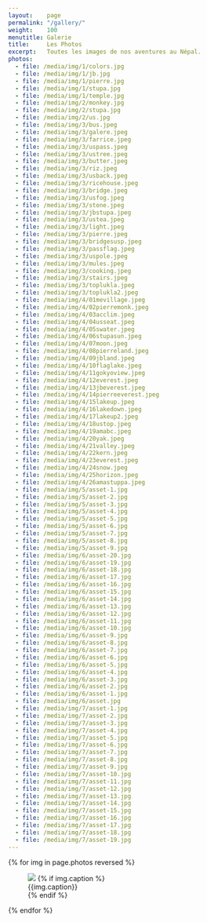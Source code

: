 ```yaml
---
layout:    page
permalink: "/gallery/"
weight:    100
menutitle: Galerie
title:     Les Photos
excerpt:   Toutes les images de nos aventures au Népal.
photos: 
  - file: /media/img/1/colors.jpg
  - file: /media/img/1/jb.jpg
  - file: /media/img/1/pierre.jpg
  - file: /media/img/1/stupa.jpg
  - file: /media/img/1/temple.jpg
  - file: /media/img/2/monkey.jpg
  - file: /media/img/2/stupa.jpg
  - file: /media/img/2/us.jpg
  - file: /media/img/3/bus.jpeg
  - file: /media/img/3/galere.jpeg
  - file: /media/img/3/farrice.jpeg
  - file: /media/img/3/uspass.jpeg
  - file: /media/img/3/ustree.jpeg
  - file: /media/img/3/butter.jpeg
  - file: /media/img/3/riz.jpeg
  - file: /media/img/3/usback.jpeg
  - file: /media/img/3/ricehouse.jpeg
  - file: /media/img/3/bridge.jpeg
  - file: /media/img/3/usfog.jpeg
  - file: /media/img/3/stone.jpeg
  - file: /media/img/3/jbstupa.jpeg
  - file: /media/img/3/ustea.jpeg
  - file: /media/img/3/light.jpeg
  - file: /media/img/3/pierre.jpeg
  - file: /media/img/3/bridgesusp.jpeg
  - file: /media/img/3/passflag.jpeg
  - file: /media/img/3/uspole.jpeg
  - file: /media/img/3/mules.jpeg
  - file: /media/img/3/cooking.jpeg
  - file: /media/img/3/stairs.jpeg
  - file: /media/img/3/toplukla.jpeg
  - file: /media/img/3/toplukla2.jpeg
  - file: /media/img/4/01mevillage.jpeg
  - file: /media/img/4/02pierremonk.jpeg
  - file: /media/img/4/03acclim.jpeg
  - file: /media/img/4/04usseat.jpeg
  - file: /media/img/4/05swater.jpeg
  - file: /media/img/4/06stupasun.jpeg
  - file: /media/img/4/07moon.jpeg
  - file: /media/img/4/08pierreland.jpeg
  - file: /media/img/4/09jbland.jpeg
  - file: /media/img/4/10flaglake.jpeg
  - file: /media/img/4/11gokyoview.jpeg
  - file: /media/img/4/12everest.jpeg
  - file: /media/img/4/13jbeverest.jpeg
  - file: /media/img/4/14pierreeverest.jpeg
  - file: /media/img/4/15lakeup.jpeg
  - file: /media/img/4/16lakedown.jpeg
  - file: /media/img/4/17lakeup2.jpeg
  - file: /media/img/4/18ustop.jpeg
  - file: /media/img/4/19amabc.jpeg
  - file: /media/img/4/20yak.jpeg
  - file: /media/img/4/21valley.jpeg
  - file: /media/img/4/22kern.jpeg
  - file: /media/img/4/23everest.jpeg
  - file: /media/img/4/24snow.jpeg
  - file: /media/img/4/25horizon.jpeg
  - file: /media/img/4/26amastuppa.jpeg
  - file: /media/img/5/asset-1.jpg
  - file: /media/img/5/asset-2.jpg
  - file: /media/img/5/asset-3.jpg
  - file: /media/img/5/asset-4.jpg
  - file: /media/img/5/asset-5.jpg
  - file: /media/img/5/asset-6.jpg
  - file: /media/img/5/asset-7.jpg
  - file: /media/img/5/asset-8.jpg
  - file: /media/img/5/asset-9.jpg
  - file: /media/img/6/asset-20.jpg
  - file: /media/img/6/asset-19.jpg
  - file: /media/img/6/asset-18.jpg
  - file: /media/img/6/asset-17.jpg
  - file: /media/img/6/asset-16.jpg
  - file: /media/img/6/asset-15.jpg
  - file: /media/img/6/asset-14.jpg
  - file: /media/img/6/asset-13.jpg
  - file: /media/img/6/asset-12.jpg
  - file: /media/img/6/asset-11.jpg
  - file: /media/img/6/asset-10.jpg
  - file: /media/img/6/asset-9.jpg
  - file: /media/img/6/asset-8.jpg
  - file: /media/img/6/asset-7.jpg
  - file: /media/img/6/asset-6.jpg
  - file: /media/img/6/asset-5.jpg
  - file: /media/img/6/asset-4.jpg
  - file: /media/img/6/asset-3.jpg
  - file: /media/img/6/asset-2.jpg
  - file: /media/img/6/asset-1.jpg
  - file: /media/img/6/asset.jpg
  - file: /media/img/7/asset-1.jpg
  - file: /media/img/7/asset-2.jpg
  - file: /media/img/7/asset-3.jpg
  - file: /media/img/7/asset-4.jpg
  - file: /media/img/7/asset-5.jpg
  - file: /media/img/7/asset-6.jpg
  - file: /media/img/7/asset-7.jpg
  - file: /media/img/7/asset-8.jpg
  - file: /media/img/7/asset-9.jpg
  - file: /media/img/7/asset-10.jpg
  - file: /media/img/7/asset-11.jpg
  - file: /media/img/7/asset-12.jpg
  - file: /media/img/7/asset-13.jpg
  - file: /media/img/7/asset-14.jpg
  - file: /media/img/7/asset-15.jpg
  - file: /media/img/7/asset-16.jpg
  - file: /media/img/7/asset-17.jpg
  - file: /media/img/7/asset-18.jpg
  - file: /media/img/7/asset-19.jpg
---
```


<div class="album">
  {% for img in page.photos reversed %}
   <figure>
      <img src="{{ img.file }}" />
      {% if img.caption %}
      <figcaption>{{img.caption}}</figcaption>
      {% endif %}
   </figure>
  {% endfor %}
</div>
